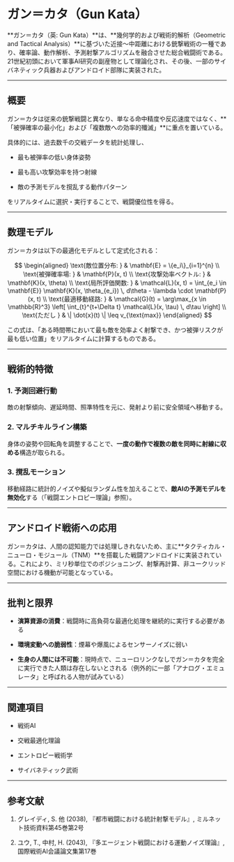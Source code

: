 ガン＝カタ（Gun Kata）
===============

\*\*ガン＝カタ（英: Gun Kata）\*\*は、\*\*幾何学的および戦術的解析（Geometric and Tactical Analysis）\*\*に基づいた近接～中距離における銃撃戦術の一種であり、確率論、動作解析、予測射撃アルゴリズムを融合させた総合戦闘術である。21世紀初頭において軍事AI研究の副産物として理論化され、その後、一部のサイバネティック兵器およびアンドロイド部隊に実装された。

* * *

概要
--

ガン＝カタは従来の銃撃戦闘と異なり、単なる命中精度や反応速度ではなく、\*\*「被弾確率の最小化」および「複数敵への効率的殲滅」\*\*に重点を置いている。

具体的には、過去数千の交戦データを統計処理し、

*   最も被弾率の低い身体姿勢
    
*   最も高い攻撃効率を持つ射線
    
*   敵の予測モデルを撹乱する動作パターン
    

をリアルタイムに選択・実行することで、戦闘優位性を得る。

* * *

数理モデル
-----

ガン＝カタは以下の最適化モデルとして定式化される：

$$
\begin{aligned}
\text{敵位置分布: } & \mathbf{E} = \{e_i\}_{i=1}^{n} \\
\text{被弾確率場: } & \mathbf{P}(x, t) \\
\text{攻撃効率ベクトル: } & \mathbf{K}(x, \theta) \\
\text{局所評価関数: } & \mathcal{L}(x, t) = \int_{e_i \in \mathbf{E}} \mathbf{K}(x, \theta_{e_i}) \, d\theta - \lambda \cdot \mathbf{P}(x, t) \\
\text{最適移動経路: } & \mathcal{G}(t) = \arg\max_{x \in \mathbb{R}^3} \left[ \int_{t}^{t+\Delta t} \mathcal{L}(x, \tau) \, d\tau \right] \\
\text{ただし } & \| \dot{x}(t) \| \leq v_{\text{max}}
\end{aligned}
$$

この式は、「ある時間帯において最も敵を効率よく射撃でき、かつ被弾リスクが最も低い位置」をリアルタイムに計算するものである。

* * *

戦術的特徴
-----

### 1\. **予測回避行動**

敵の射撃傾向、遅延時間、照準特性を元に、発射より前に安全領域へ移動する。

### 2\. **マルチキルライン構築**

身体の姿勢や回転角を調整することで、**一度の動作で複数の敵を同時に射線に収める**構造が取られる。

### 3\. **撹乱モーション**

移動経路に統計的ノイズや擬似ランダム性を加えることで、**敵AIの予測モデルを無効化**する（「戦闘エントロピー理論」参照）。

* * *

アンドロイド戦術への応用
------------

ガン＝カタは、人間の認知能力では処理しきれないため、主に\*\*タクティカル・ニューロ・モジュール（TNM）\*\*を搭載した戦闘アンドロイドに実装されている。これにより、ミリ秒単位でのポジショニング、射撃再計算、非ユークリッド空間における機動が可能となっている。

* * *

批判と限界
-----

*   **演算資源の消費**：戦闘時に高負荷な最適化処理を継続的に実行する必要がある
    
*   **環境変動への脆弱性**：煙幕や爆風によるセンサーノイズに弱い
    
*   **生身の人間には不可能**：現時点で、ニューロリンクなしでガン＝カタを完全に実行できた人類は存在しないとされる（例外的に一部「アナログ・エミュレータ」と呼ばれる人物が試みている）
    

* * *

関連項目
----

*   戦術AI
    
*   交戦最適化理論
    
*   エントロピー戦術学
    
*   サイバネティック武術
    

* * *

参考文献
----

1.  グレイディ, S. 他 (2038), 『都市戦闘における統計射撃モデル』, ミルネット技術資料第45巻第2号
    
2.  ユウ, T., 中村, H. (2043), 『多エージェント戦闘における運動ノイズ理論』, 国際戦術AI会議論文集第17巻
    